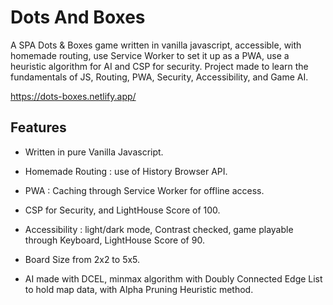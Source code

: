 # Dots And Boxes

A SPA Dots & Boxes game written in vanilla javascript, accessible, with homemade routing, use Service Worker to set it up as a PWA, use a heuristic algorithm for AI and CSP for security. Project made to learn the fundamentals of JS, Routing, PWA, Security, Accessibility, and Game AI.

<https://dots-boxes.netlify.app/>

## Features

- Written in pure Vanilla Javascript.

- Homemade Routing : use of History Browser API.

- PWA : Caching through Service Worker for offline access.

- CSP for Security, and LightHouse Score of 100.

- Accessibility : light/dark mode, Contrast checked, game playable through Keyboard, LightHouse Score of 90.

- Board Size from 2x2 to 5x5.

- AI made with DCEL, minmax algorithm with Doubly Connected Edge List to hold map data, with Alpha Pruning Heuristic method.
